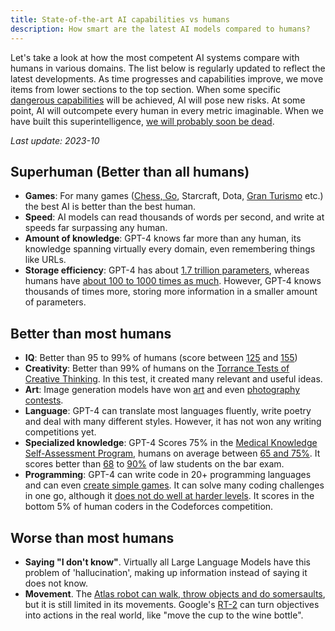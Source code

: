 ```yaml
---
title: State-of-the-art AI capabilities vs humans
description: How smart are the latest AI models compared to humans?
---
```


Let's take a look at how the most competent AI systems compare with humans in various domains.
The list below is regularly updated to reflect the latest developments.
As time progresses and capabilities improve, we move items from lower sections to the top section.
When some specific [dangerous capabilities](/dangerous-capabilities) will be achieved, AI will pose new risks.
At some point, AI will outcompete every human in every metric imaginable.
When we have built this superintelligence, [we will probably soon be dead](/ai-takeover).

_Last update: 2023-10_

## Superhuman (Better than all humans)

- **Games**: For many games ([Chess, Go](https://en.wikipedia.org/wiki/AlphaGo_Zero), Starcraft, Dota, [Gran Turismo](https://www.technologyreview.com/2022/07/19/1056176/sonys-racing-ai-destroyed-its-human-competitors-by-being-nice-and-fast/) etc.) the best AI is better than the best human.
- **Speed**: AI models can read thousands of words per second, and write at speeds far surpassing any human.
- **Amount of knowledge**: GPT-4 knows far more than any human, its knowledge spanning virtually every domain, even remembering things like URLs.
- **Storage efficiency**: GPT-4 has about [1.7 trillion parameters](https://the-decoder.com/gpt-4-architecture-datasets-costs-and-more-leaked/), whereas humans have [about 100 to 1000 times as much](https://www.jax.org/news-and-insights/jax-blog/2018/December/600-trillion-synapses-and-alzheimers-disease). However, GPT-4 knows thousands of times more, storing more information in a smaller amount of parameters.

## Better than most humans

- **IQ**: Better than 95 to 99% of humans (score between [125](https://medium.com/@soltrinox/the-i-q-of-gpt4-is-124-approx-2a29b7e5821e) and [155](https://www.scientificamerican.com/article/i-gave-chatgpt-an-iq-test-heres-what-i-discovered/))
- **Creativity**: Better than 99% of humans on the [Torrance Tests of Creative Thinking](https://neurosciencenews.com/ai-creativity-23585/). In this test, it created many relevant and useful ideas.
- **Art**: Image generation models have won [art](https://dataconomy.com/2022/09/26/ai-artwork-wins-art-competition) and even [photography contests](https://www.artnews.com/art-news/news/ai-generated-image-world-photography-organization-contest-artist-declines-award-1234664549).
- **Language**: GPT-4 can translate most languages fluently, write poetry and deal with many different styles. However, it has not won any writing competitions yet.
- **Specialized knowledge**: GPT-4 Scores 75% in the [Medical Knowledge Self-Assessment Program](https://openai.com/research/gpt-4), humans on average between [65 and 75%](https://pubmed.ncbi.nlm.nih.gov/420438/). It scores better than [68](https://papers.ssrn.com/sol3/papers.cfm?abstract_id=4441311) to [90%](https://law.stanford.edu/2023/04/19/gpt-4-passes-the-bar-exam-what-that-means-for-artificial-intelligence-tools-in-the-legal-industry/) of law students on the bar exam.
- **Programming**: GPT-4 can write code in 20+ programming languages and can even [create simple games](https://twitter.com/ammaar/status/1637830530216390658). It can solve many coding challenges in one go, although it [does not do well at harder levels](https://cdn.openai.com/papers/gpt-4.pdf). It scores in the bottom 5% of human coders in the Codeforces competition.

## Worse than most humans

- **Saying "I don't know"**. Virtually all Large Language Models have this problem of 'hallucination', making up information instead of saying it does not know.
- **Movement**. The [Atlas robot can walk, throw objects and do somersaults](https://www.youtube.com/watch?v=-e1_QhJ1EhQ), but it is still limited in its movements. Google's [RT-2](https://www.deepmind.com/blog/rt-2-new-model-translates-vision-and-language-into-action) can turn objectives into actions in the real world, like "move the cup to the wine bottle".

